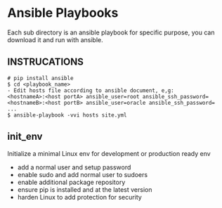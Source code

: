 # Ansible Playbooks

Each sub directory is an ansible playbook for specific purpose, you can download it and run with ansible.

## INSTRUCATIONS

    # pip install ansible
    $ cd <playbook_name>
    - Edit hosts file according to ansible document, e,g:
    <hostnameA>:<host portA> ansible_user=root ansible_ssh_password=
    <hostnameB>:<host portB> ansible_user=oracle ansible_ssh_password=
    ...    
    $ ansible-playbook -vvi hosts site.yml

## init_env
Initialize a minimal Linux env for development or production ready env
 - add a normal user and setup password
 - enable sudo and add normal user to sudoers
 - enable additional package repository
 - ensure pip is installed and at the latest version
 - harden Linux to add protection for security
